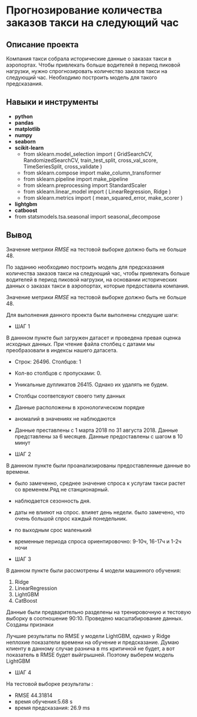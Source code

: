 # Прогнозирование количества заказов такси на следующий час


## Описание проекта

Компания такси собрала исторические данные о заказах такси в аэропортах. Чтобы привлекать больше водителей в период пиковой нагрузки, нужно спрогнозировать количество заказов такси на следующий час. Необходимо построить модель для такого предсказания.


## Навыки и инструменты

- **python**
- **pandas**
- **matplotlib**
- **numpy**
- **seaborn**
- **scikit-learn**
  - from sklearn.model_selection import (
    GridSearchCV, 
    RandomizedSearchCV,
    train_test_split,
    cross_val_score,
    TimeSeriesSplit,
    cross_validate
)
  - from sklearn.compose import make_column_transformer
  - from sklearn.pipeline import make_pipeline
  - from sklearn.preprocessing import StandardScaler
  - from sklearn.linear_model import (
    LinearRegression, 
    Ridge
    )
  - from sklearn.metrics import (
    mean_squared_error,
    make_scorer
)
- **lightgbm**
- **catboost**
- from statsmodels.tsa.seasonal import seasonal_decompose

## Вывод

Значение метрики *RMSE* на тестовой выборке должно быть не больше 48.

По заданию необходимо построить модель для предсказания количества заказов такси на следующий час, чтобы привлекать больше водителей в период пиковой нагрузки, на основании исторических данных о заказах такси в аэропортах, которые предоставила компания.

Значение метрики *RMSE* на тестовой выборке должно быть не больше 48.

Для выполнения данного проекта были выполнены следущие шаги:

- ШАГ 1

В даннном пункте был загружен датасет и проведена превая оценка исходных данных. При чтение файла столбец с датами мы преобразовали в индексы нашего датасета.

- Строк: 26496. Столбцов: 1
- Кол-во столбцов с пропусками: 0. 
- Уникальные дупликатов 26415. Однако их удалять не будем. 
- Cтолбцы соответсвуют своего типу данных
- Данные расположены в хронологическом порядке
- аномалий в значениях не наблюдаются
- Данные преставлены с 1 марта 2018 по 31 августа 2018. Данные представлены за 6 месяцев. Данные предоставлены с шагом в 10 минут

- ШАГ 2

В даннном пункте были проанализированы предоставленные данные во времени.

- было замеченно, среднее значение спроса к услугам такси растет со временем.Ряд не станционарный.
- наблюдается сезонность дня.
- даты не влияют на спрос. влияет день недели. было замечено, что очень большой спрос каждый понедельник.
- по выходным срос маленький
- временные периода спроса ориентировочно: 9-10ч, 16-17ч и 1-2ч ночи


- ШАГ 3

В данном пункте были рассмотрены 4 модели машинного обучения:
1. Ridge
2. LinearRegression
3. LightGBM
4. CatBoost

Данные были предварительно разделены на тренировочную и тестовую выборку в соотношение 90:10.
Проведено масштабирование данных.
Созданы признаки

Лучшие результаты по RMSE у модели LightGBM, однако у Ridge неплохие показатели времени на обучение и предсказание.
Думаю клиенту в данному случае разнича в  ms критичной не будет, а вот показатель в RMSE будет выйгрышней. Поэтому выберем модель LightGBM


- ШАГ 4

На тестовой выборке результаты :
- RMSE 44.31814
- время обучения:5.68 s 
- время предсказания: 26.9 ms





